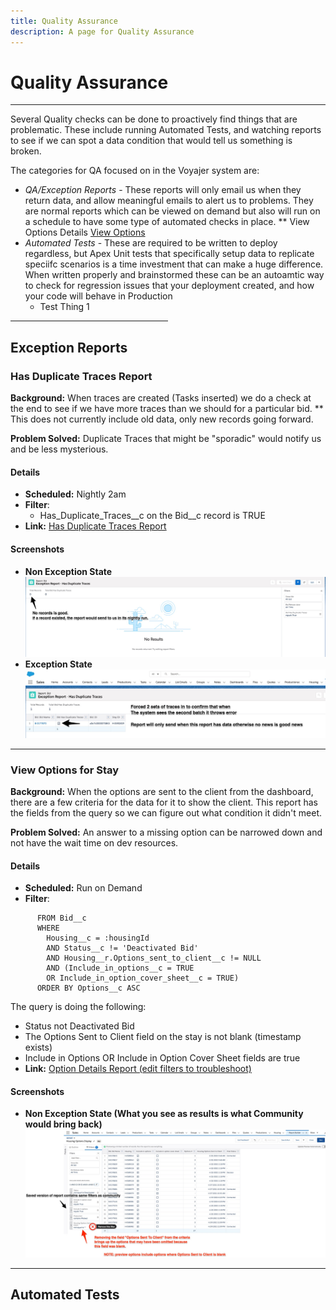 ```yaml
---
title: Quality Assurance
description: A page for Quality Assurance
---
```

# Quality Assurance

<hr>
Several Quality checks can be done to proactively find things that are problematic.  These include running Automated Tests, and watching reports to see if we can spot a data condition that would tell us something is broken.   

The categories for QA focused on in the Voyajer system are:
* *QA/Exception Reports* - These reports will only email us when they return data,  and allow meaningful emails to alert us to problems.  They are normal reports which can be viewed on demand but also will run on a schedule to have some type of automated checks in place.
  ** View Options Details [View Options](exception-reports/view-options)
* *Automated Tests* - These are required to be written to deploy regardless, but Apex Unit tests that specifically setup data to replicate speciifc scenarios is a time investment that can make a huge difference.  When written properly and brainstormed these can be an autoamtic way to check for regression issues that your deployment created, and how your code will behave in Production
  * Test Thing 1
<hr width="50%">

## Exception Reports
### Has Duplicate Traces Report
**Background:** When traces are created (Tasks inserted) we do a check at the end to see if we have more traces than we should for a particular bid.  ** This does not currently include old data, only new records going forward.

**Problem Solved:** Duplicate Traces that might be "sporadic" would notify us and be less mysterious. 
#### Details
  * **Scheduled:**  Nightly 2am
  * **Filter**: 
    * Has_Duplicate_Traces__c on the Bid__c record is TRUE
  * **Link:** [Has Duplicate Traces Report](https://roadrebel.lightning.force.com/lightning/r/Report/00O3w000005zJHzEAM/edit)

#### Screenshots 
  * **Non Exception State**![DupeReport](../assets/img/ExceptionDupeTraces.jpg)
  * **Exception State**![DupeReport](../assets/img/exception_report_not_empty.jpg)

<hr>

### View Options for Stay
**Background:** When the options are sent to the client from the dashboard, there are a few criteria for the data for it to show the client.  This report has the fields from the query so we can figure out what condition it didn't meet.



**Problem Solved:** An answer to a missing option can be narrowed down and not have the wait time on dev resources.
#### Details
  * **Scheduled:**  Run on Demand
  * **Filter**: 
```
      FROM Bid__c
      WHERE
        Housing__c = :housingId
        AND Status__c != 'Deactivated Bid'
        AND Housing__r.Options_sent_to_client__c != NULL
        AND (Include_in_options__c = TRUE
        OR Include_in_option_cover_sheet__c = TRUE)
      ORDER BY Options__c ASC
```
The query is doing the following:
* Status not Deactivated Bid
* The Options Sent to Client field on the stay is not blank (timestamp exists)
* Include in Options OR Include in Option Cover Sheet fields are true  
* **Link:** [Option Details Report (edit filters to troubleshoot)](https://roadrebel.lightning.force.com/lightning/r/Report/00O3w000005zK6TEAU/edit)

#### Screenshots 
  * **Non Exception State (What you see as results is what Community would bring back)**![DupeReport](../assets/img/options.jpg)
<hr>



## Automated Tests
